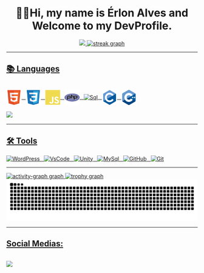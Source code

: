 <h1 align="center">👋🏻Hi, my name is Érlon Alves and Welcome to my DevProfile.</h1>

 <div align="center">
   <a href="https://github.com/Erlon335">
   <img height="140em" src="https://github-readme-stats.vercel.app/api?username=Erlon335&show_icons=true&theme=radical&include_all_commits=true&count_private=true"/>
   <img height="140em" src="https://streak-stats.demolab.com?user=Erlon335&locale=en&mode=daily&theme=radical&hide_border=false&border_radius=5&order=3" alt="streak graph" />
</div>

---

## 📚 Languages
<div style="display: inline_block"><br>
  <img align="center" alt="HTML" height="40" width="40" src="https://raw.githubusercontent.com/devicons/devicon/master/icons/html5/html5-original.svg">&ensp;
  <img align="center" alt="CSS" height="40" width="40" src="https://raw.githubusercontent.com/devicons/devicon/master/icons/css3/css3-original.svg">&ensp;
  <img align="center" alt="Js" height="40" width="40" src="https://raw.githubusercontent.com/devicons/devicon/master/icons/javascript/javascript-plain.svg">&ensp;
  <img align="center" alt="PHP" height="40" width="40" src="https://raw.githubusercontent.com/devicons/devicon/master/icons/php/php-original.svg">&ensp;
  <img align="center" alt="Sql" height="40" width="40" src="https://cdn.jsdelivr.net/gh/devicons/devicon@latest/icons/azuresqldatabase/azuresqldatabase-original.svg">&ensp;
  <img align="center" alt="C" height="40" width="40" src="https://raw.githubusercontent.com/devicons/devicon/master/icons/c/c-original.svg">&ensp;
  <img align="center" alt="C++" height="40" width="40" src="https://raw.githubusercontent.com/devicons/devicon/master/icons/cplusplus/cplusplus-original.svg" /><br>       
</div>
<br>
<img height="180em" src="https://github-readme-stats.vercel.app/api/top-langs/?username=Erlon335&layout=compact&langs_count=6&theme=gruvbox"/>

---

## 🛠️ Tools
<div>
 <img alt="WordPress" height="60" width="60" src="https://skillicons.dev/icons?i=wordpress"/>&ensp;
 <img alt="VsCode" height="60" width="60" src="https://skillicons.dev/icons?i=vscode"/>&ensp;
 <img alt="Unity" height="60" width="60" src="https://skillicons.dev/icons?i=unity"/>&ensp;
 <img alt="MySql" height="60" width="60" src="https://skillicons.dev/icons?i=mysql&theme=light"/>&ensp;
 <img alt="GitHub" height="60" width="60" src="https://skillicons.dev/icons?i=github"/>&ensp;
 <img alt="Git" height="60" width="60" src="https://skillicons.dev/icons?i=git"/>
<div/>
          
---

</div>
  <img src="https://github-readme-activity-graph.vercel.app/graph?username=Erlon335&radius=16&theme=nord&area=true&order=5" height="350em" alt="activity-graph graph" />
  <img src="https://github-profile-trophy.vercel.app?username=Erlon335&theme=nord&column=-1&row=1&margin-w=8&margin-h=8&no-bg=false&no-frame=false&order=4" height="150em" alt="trophy graph" />
  </div>
  
<div align="center">
<img src="https://github.com/Erlon335/Erlon335/blob/main/.github/workflows/github-contribution-grid-snake-dark.svg">
<div/>

---

<h2 align="left">Social Medias:<h2>
<div align="left">
<a href="https://www.linkedin.com/in/érlon-alves-03a2a3291/" target="_blank"><img src="https://img.shields.io/badge/-LinkedIn-%230077B5?style=for-the-badge&logo=linkedin&logoColor=white" target="_blank"></a>
</div>
